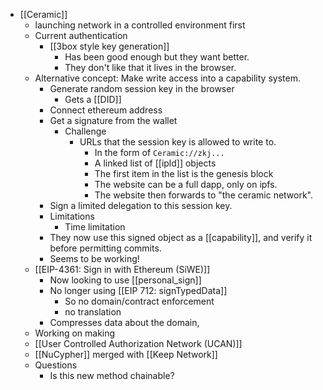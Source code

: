 - [[Ceramic]]
    - launching network in a controlled environment first
    - Current authentication
        - [[3box style key generation]]
            - Has been good enough but they want better.
            - They don't like that it lives in the browser.
    - Alternative concept: Make write access into a capability system.
        - Generate random session key in the browser
            - Gets a [[DID]]
        - Connect ethereum address
        - Get a signature from the wallet
            - Challenge
                - URLs that the session key is allowed to write to.
                    - In the form of `Ceramic://zkj...`
                    - A linked list of [[ipld]] objects
                    - The first item in the list is the genesis block
                    - The website can be a full dapp, only on ipfs.
                    - The website then forwards to "the ceramic network".
        - Sign a limited delegation to this session key.
        - Limitations
            - Time limitation
        - They now use this signed object as a [[capability]], and verify it before permitting commits.
        - Seems to be working!
    - [[EIP-4361: Sign in with Ethereum (SiWE)]]
        - Now looking to use [[personal_sign]] 
        - No longer using [[EIP 712: signTypedData]]
            - So no domain/contract enforcement
            - no translation
        - Compresses data about the domain, 
    - Working on making 
    - [[User Controlled Authorization Network (UCAN)]]
    - [[NuCypher]] merged with [[Keep Network]]
    - Questions
        - Is this new method chainable?
